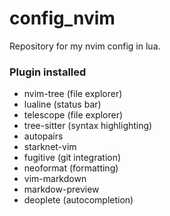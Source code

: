 # config_nvim
Repository for my nvim config in lua.

### Plugin installed
- nvim-tree (file explorer)
- lualine (status bar)
- telescope (file explorer)
- tree-sitter (syntax highlighting)
- autopairs
- starknet-vim
- fugitive (git integration)
- neoformat (formatting)
- vim-markdown
- markdow-preview
- deoplete (autocompletion)
